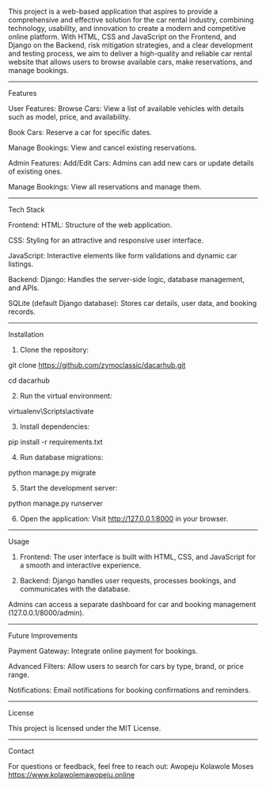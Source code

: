 This project is a web-based application that aspires to provide a comprehensive and effective solution for the car rental industry, combining technology, usability, and innovation to create a modern and competitive online platform. With HTML, CSS and JavaScript on the Frontend, and Django on the Backend, risk mitigation strategies, and a clear development and testing process, we aim to deliver a high-quality and reliable car rental website that allows users to browse available cars, make reservations, and manage bookings.

--------------------------------------

Features

User Features:
Browse Cars: View a list of available vehicles with details such as model, price, and availability.

Book Cars: Reserve a car for specific dates.

Manage Bookings: View and cancel existing reservations.


Admin Features:
Add/Edit Cars: Admins can add new cars or update details of existing ones.

Manage Bookings: View all reservations and manage them.

--------------------------------------
Tech Stack

Frontend:
HTML: Structure of the web application.

CSS: Styling for an attractive and responsive user interface.

JavaScript: Interactive elements like form validations and dynamic car listings.


Backend:
Django: Handles the server-side logic, database management, and APIs.

SQLite (default Django database): Stores car details, user data, and booking records.

--------------------------------------
Installation
1. Clone the repository:

git clone https://github.com/zymoclassic/dacarhub.git

cd dacarhub


2. Run the virtual environment:

virtualenv\Scripts\activate


3. Install dependencies:

pip install -r requirements.txt


4. Run database migrations:

python manage.py migrate


5. Start the development server:

python manage.py runserver


6. Open the application:
Visit http://127.0.0.1:8000 in your browser.

--------------------------------------
Usage
1. Frontend:
The user interface is built with HTML, CSS, and JavaScript for a smooth and interactive experience.


2. Backend:
Django handles user requests, processes bookings, and communicates with the database.

Admins can access a separate dashboard for car and booking management (127.0.0.1/8000/admin).

--------------------------------------
Future Improvements

Payment Gateway: Integrate online payment for bookings.

Advanced Filters: Allow users to search for cars by type, brand, or price range.

Notifications: Email notifications for booking confirmations and reminders.

--------------------------------------
License

This project is licensed under the MIT License.

--------------------------------------
Contact

For questions or feedback, feel free to reach out:
Awopeju Kolawole Moses
https://www.kolawolemawopeju.online
